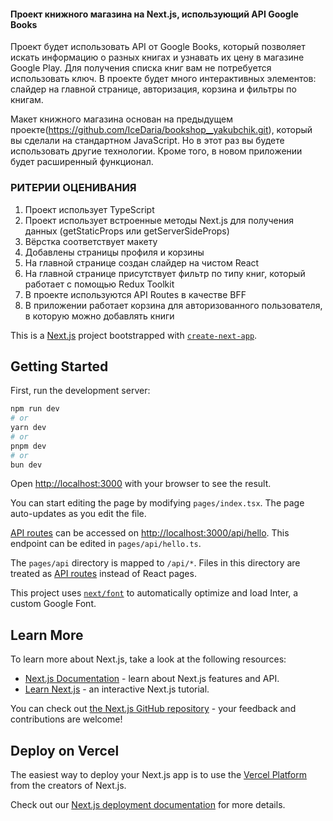 #### Проект книжного магазина на Next.js, использующий API Google Books

Проект будет использовать API от Google Books, который позволяет искать информацию о разных книгах и узнавать их цену в магазине Google Play. Для получения списка книг вам не потребуется использовать ключ. В проекте будет много интерактивных элементов: слайдер на главной странице, авторизация, корзина и фильтры по книгам.


Макет книжного магазина основан на предыдущем проекте(https://github.com/IceDaria/bookshop__yakubchik.git), который вы сделали на стандартном JavaScript. Но в этот раз вы будете использовать другие технологии. Кроме того, в новом приложении будет расширенный функционал.

### РИТЕРИИ ОЦЕНИВАНИЯ

1. Проект использует TypeScript
2. Проект использует встроенные методы Next.js для получения данных (getStaticProps или getServerSideProps)
3. Вёрстка соответствует макету
4. Добавлены страницы профиля и корзины 
5. На главной странице создан слайдер на чистом React
6. На главной странице присутствует фильтр по типу книг, который работает с помощью Redux Toolkit
7. В проекте используются API Routes в качестве BFF
8. В приложении работает корзина для авторизованного пользователя, в которую можно добавлять книги

This is a [Next.js](https://nextjs.org/) project bootstrapped with [`create-next-app`](https://github.com/vercel/next.js/tree/canary/packages/create-next-app).

## Getting Started

First, run the development server:

```bash
npm run dev
# or
yarn dev
# or
pnpm dev
# or
bun dev
```

Open [http://localhost:3000](http://localhost:3000) with your browser to see the result.

You can start editing the page by modifying `pages/index.tsx`. The page auto-updates as you edit the file.

[API routes](https://nextjs.org/docs/api-routes/introduction) can be accessed on [http://localhost:3000/api/hello](http://localhost:3000/api/hello). This endpoint can be edited in `pages/api/hello.ts`.

The `pages/api` directory is mapped to `/api/*`. Files in this directory are treated as [API routes](https://nextjs.org/docs/api-routes/introduction) instead of React pages.

This project uses [`next/font`](https://nextjs.org/docs/basic-features/font-optimization) to automatically optimize and load Inter, a custom Google Font.

## Learn More

To learn more about Next.js, take a look at the following resources:

- [Next.js Documentation](https://nextjs.org/docs) - learn about Next.js features and API.
- [Learn Next.js](https://nextjs.org/learn) - an interactive Next.js tutorial.

You can check out [the Next.js GitHub repository](https://github.com/vercel/next.js/) - your feedback and contributions are welcome!

## Deploy on Vercel

The easiest way to deploy your Next.js app is to use the [Vercel Platform](https://vercel.com/new?utm_medium=default-template&filter=next.js&utm_source=create-next-app&utm_campaign=create-next-app-readme) from the creators of Next.js.

Check out our [Next.js deployment documentation](https://nextjs.org/docs/deployment) for more details.
